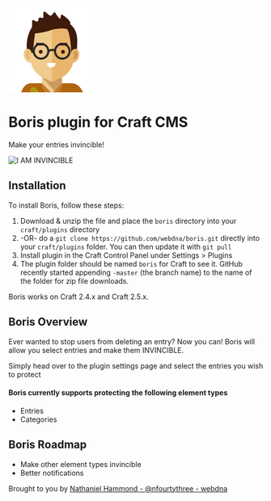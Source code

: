![Boris](/resources/icon.png)

# Boris plugin for Craft CMS

Make your entries invincible!

![I AM INVINCIBLE](http://x.n43.me/1M300b0w2u1t/boris.gif)

## Installation

To install Boris, follow these steps:

1. Download & unzip the file and place the `boris` directory into your `craft/plugins` directory
1.  -OR- do a `git clone https://github.com/webdna/boris.git` directly into your `craft/plugins` folder.  You can then update it with `git pull`
1. Install plugin in the Craft Control Panel under Settings > Plugins
1. The plugin folder should be named `boris` for Craft to see it.  GitHub recently started appending `-master` (the branch name) to the name of the folder for zip file downloads.

Boris works on Craft 2.4.x and Craft 2.5.x.

## Boris Overview

Ever wanted to stop users from deleting an entry? Now you can! Boris will allow you select entries and make them INVINCIBLE.

Simply head over to the plugin settings page and select the entries you wish to protect

#### Boris currently supports protecting the following element types

- Entries
- Categories

## Boris Roadmap

- Make other element types invincible
- Better notifications

Brought to you by [Nathaniel Hammond - @nfourtythree - webdna](https://webdna.co.uk)

